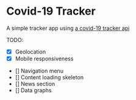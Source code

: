 # Covid-19 Tracker

A simple tracker app using [a covid-19 tracker api](https://github.com/ExpDev07/coronavirus-tracker-api)

TODO:

-   [x] Geolocation
-   [x] Mobile responsiveness
-   [] Navigation menu
-   [] Content loading skeleton
-   [] News section
-   [] Data graphs
